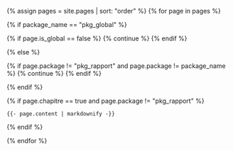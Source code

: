{% assign pages = site.pages | sort: "order" %}
{% for page in pages %}

{% if package_name == "pkg_global" %}

{% if page.is_global == false %}
{% continue %} 
{%  endif %} 

{%  else %} 

{% if page.package != "pkg_rapport" and page.package !=  package_name  %}
{% continue %} 
{%  endif %} 

{% endif %}


{% if page.chapitre == true and page.package != "pkg_rapport" %}
<!-- {{- page.path  | markdownify -}} -->
    {{- page.content | markdownify -}}
{%  endif %} 

 
{% endfor %}

